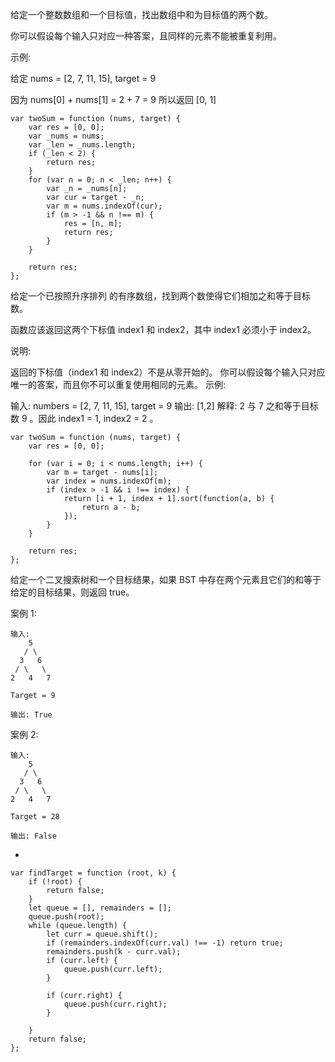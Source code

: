 给定一个整数数组和一个目标值，找出数组中和为目标值的两个数。

你可以假设每个输入只对应一种答案，且同样的元素不能被重复利用。

示例:

给定 nums = [2, 7, 11, 15], target = 9

因为 nums[0] + nums[1] = 2 + 7 = 9
所以返回 [0, 1]

    var twoSum = function (nums, target) {
        var res = [0, 0];
        var _nums = nums;
        var _len = _nums.length;
        if (_len < 2) {
            return res;
        }
        for (var n = 0; n < _len; n++) {
            var _n = _nums[n];
            var cur = target - _n;
            var m = nums.indexOf(cur);
            if (m > -1 && n !== m) {
                res = [n, m];
                return res;
            }
        }

        return res;
    };


给定一个已按照升序排列 的有序数组，找到两个数使得它们相加之和等于目标数。

函数应该返回这两个下标值 index1 和 index2，其中 index1 必须小于 index2。

说明:

返回的下标值（index1 和 index2）不是从零开始的。
你可以假设每个输入只对应唯一的答案，而且你不可以重复使用相同的元素。
示例:

输入: numbers = [2, 7, 11, 15], target = 9
输出: [1,2]
解释: 2 与 7 之和等于目标数 9 。因此 index1 = 1, index2 = 2 。


    var twoSum = function (nums, target) {
        var res = [0, 0];

        for (var i = 0; i < nums.length; i++) {
            var m = target - nums[i];
            var index = nums.indexOf(m);
            if (index > -1 && i !== index) {
                return [i + 1, index + 1].sort(function(a, b) {
                    return a - b;
                });
            }
        }

        return res;
    };



给定一个二叉搜索树和一个目标结果，如果 BST 中存在两个元素且它们的和等于给定的目标结果，则返回 true。

案例 1:

    输入: 
        5
       / \
      3   6
     / \   \
    2   4   7

    Target = 9

    输出: True
 

案例 2:

    输入: 
        5
       / \
      3   6
     / \   \
    2   4   7

    Target = 28

    输出: False

-

    var findTarget = function (root, k) {
        if (!root) {
            return false;
        }
        let queue = [], remainders = [];
        queue.push(root);
        while (queue.length) {
            let curr = queue.shift();
            if (remainders.indexOf(curr.val) !== -1) return true;
            remainders.push(k - curr.val);
            if (curr.left) {
                queue.push(curr.left);
            }

            if (curr.right) {
                queue.push(curr.right);
            }

        }
        return false;
    };
